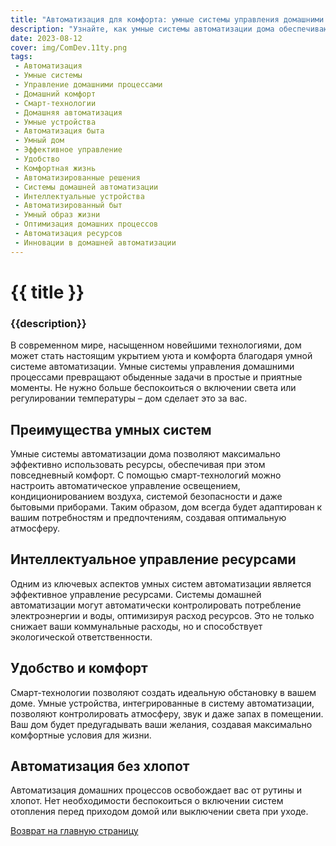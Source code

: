 ```yaml
---
title: "Автоматизация для комфорта: умные системы управления домашними процессами"
description: "Узнайте, как умные системы автоматизации дома обеспечивают комфорт и эффективное управление повседневными процессами. Интегрируйте смарт-технологии в свою жизнь уже сегодня."
date: 2023-08-12
cover: img/ComDev.11ty.png
tags:
 - Автоматизация
 - Умные системы
 - Управление домашними процессами
 - Домашний комфорт
 - Смарт-технологии
 - Домашняя автоматизация
 - Умные устройства
 - Автоматизация быта
 - Умный дом
 - Эффективное управление
 - Удобство
 - Комфортная жизнь
 - Автоматизированные решения
 - Системы домашней автоматизации
 - Интеллектуальные устройства
 - Автоматизированный быт
 - Умный образ жизни
 - Оптимизация домашних процессов
 - Автоматизация ресурсов
 - Инновации в домашней автоматизации
---
```

# {{ title }}
### {{description}}

В современном мире, насыщенном новейшими технологиями, дом может стать настоящим укрытием уюта и комфорта благодаря умной системе автоматизации. Умные системы управления домашними процессами превращают обыденные задачи в простые и приятные моменты. Не нужно больше беспокоиться о включении света или регулировании температуры – дом сделает это за вас.

## Преимущества умных систем

Умные системы автоматизации дома позволяют максимально эффективно использовать ресурсы, обеспечивая при этом повседневный комфорт. С помощью смарт-технологий можно настроить автоматическое управление освещением, кондиционированием воздуха, системой безопасности и даже бытовыми приборами. Таким образом, дом всегда будет адаптирован к вашим потребностям и предпочтениям, создавая оптимальную атмосферу.

## Интеллектуальное управление ресурсами

Одним из ключевых аспектов умных систем автоматизации является эффективное управление ресурсами. Системы домашней автоматизации могут автоматически контролировать потребление электроэнергии и воды, оптимизируя расход ресурсов. Это не только снижает ваши коммунальные расходы, но и способствует экологической ответственности.

## Удобство и комфорт

Смарт-технологии позволяют создать идеальную обстановку в вашем доме. Умные устройства, интегрированные в систему автоматизации, позволяют контролировать атмосферу, звук и даже запах в помещении. Ваш дом будет предугадывать ваши желания, создавая максимально комфортные условия для жизни.

## Автоматизация без хлопот

Автоматизация домашних процессов освобождает вас от рутины и хлопот. Нет необходимости беспокоиться о включении систем отопления перед приходом домой или выключении света при уходе.

[Возврат на главную страницу](/)
